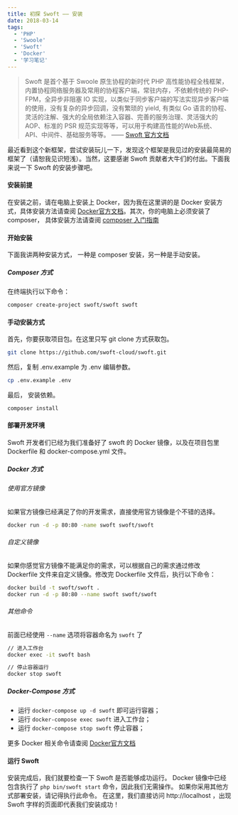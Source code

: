 ```yaml
---
title: 初探 Swoft —— 安装
date: 2018-03-14
tags:
  - 'PHP'
  - 'Swoole'
  - 'Swoft'
  - 'Docker'
  - '学习笔记'
---
```


> Swoft 是首个基于 Swoole 原生协程的新时代 PHP 高性能协程全栈框架，内置协程网络服务器及常用的协程客户端，常驻内存，不依赖传统的 PHP-FPM，全异步非阻塞 IO 实现，以类似于同步客户端的写法实现异步客户端的使用，没有复杂的异步回调，没有繁琐的 yield, 有类似 Go 语言的协程、灵活的注解、强大的全局依赖注入容器、完善的服务治理、灵活强大的 AOP、标准的 PSR 规范实现等等，可以用于构建高性能的Web系统、API、中间件、基础服务等等。 —— [Swoft 官方文档](https://doc.swoft.org/)

<!-- more -->
最近看到这个新框架，尝试安装玩儿一下，发现这个框架是我见过的安装最简易的框架了（请恕我见识短浅）。当然，这要感谢 Swoft 贡献者大牛们的付出。下面我来说一下 Swoft 的安装步骤吧。
#### 安装前提
在安装之前，请在电脑上安装上 Docker，因为我在这里讲的是 Docker 安装方式，具体安装方法请查阅 [Docker官方文档](https://docs.docker.com/)。其次，你的电脑上必须安装了 composer，  具体安装方法请查阅 [composer 入门指南](http://docs.phpcomposer.com/00-intro.html)
#### 开始安装
下面我讲两种安装方式， 一种是 composer 安装，另一种是手动安装。
##### Composer 方式
在终端执行以下命令：
``` bash
composer create-project swoft/swoft swoft
```
#### 手动安装方式
首先，你要获取项目包。在这里只写 git clone 方式获取包。
``` bash
git clone https://github.com/swoft-cloud/swoft.git
```
然后，复制 .env.example 为 .env 编辑参数。
``` bash
cp .env.example .env
```
最后， 安装依赖。
``` bash
composer install
```
#### 部署开发环境
Swoft 开发者们已经为我们准备好了 swoft 的 Docker 镜像，以及在项目包里 Dockerfile 和 docker-compose.yml 文件。
##### Docker 方式
###### 使用官方镜像
如果官方镜像已经满足了你的开发需求，直接使用官方镜像是个不错的选择。
``` bash
docker run -d -p 80:80 -name swoft swoft/swoft
```
###### 自定义镜像
如果你感觉官方镜像不能满足你的需求，可以根据自己的需求通过修改 Dockerfile 文件来自定义镜像。修改完 Dockerfile 文件后，执行以下命令：
``` bash
docker build -t swoft/swoft .
docker run -d -p 80:80 --name swoft swoft/swoft
```
###### 其他命令
前面已经使用 `--name` 选项将容器命名为 `swoft` 了
``` bash
// 进入工作台
docker exec -it swoft bash

// 停止容器运行
docker stop swoft
```
##### Docker-Compose 方式
* 运行 `docker-compose up -d swoft` 即可运行容器；
* 运行 `docker-compose exec swoft` 进入工作台；
* 运行 `docker-compose stop swoft` 停止容器；

更多 Docker 相关命令请查阅 [Docker官方文档](https://docs.docker.com/)
#### 运行 Swoft
 安装完成后，我们就要检查一下 Swoft 是否能够成功运行。 Docker 镜像中已经包含执行了 `php bin/swoft start` 命令，因此我们无需操作。
 如果你采用其他方式部署安装，请记得执行此命令。
 在这里，我们直接访问 http://localhost ，出现 Swoft 字样的页面即代表我们安装成功！
